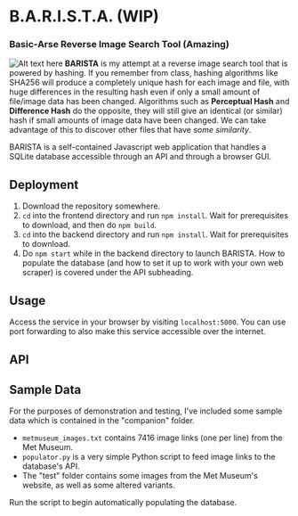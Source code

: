 # B.A.R.I.S.T.A. (WIP)
### Basic-Arse Reverse Image Search Tool (Amazing)
![Alt text here](https://i.imgur.com/pBKjMsD.png)
**BARISTA** is my attempt at a reverse image search tool that is powered by hashing. If you remember from class, hashing algorithms like SHA256 will produce a completely unique hash for each image and file, with huge differences in the resulting hash even if only a small amount of file/image data has been changed. Algorithms such as **Perceptual Hash** and **Difference Hash** do the opposite, they will still give an identical (or similar) hash if small amounts of image data have been changed. We can take advantage of this to discover other files that have *some similarity*.

BARISTA is a self-contained Javascript web application that handles a SQLite database accessible through an API and through a browser GUI.

## Deployment
1. Download the repository somewhere.
2. `cd` into the frontend directory and run `npm install`. Wait for prerequisites to download, and then do `npm build`.
3. `cd` into the backend directory and run `npm install`.  Wait for prerequisites to download.
4. Do `npm start` while in the backend directory to launch BARISTA. How to populate the database (and how to set it up to work with your own web scraper) is covered under the API subheading.

## Usage
Access the service in your browser by visiting `localhost:5000`. You can use port forwarding to also make this service accessible over the internet.

## API

## Sample Data
For the purposes of demonstration and testing, I've included some sample data which is contained in the "companion" folder.
- `metmuseum_images.txt` contains 7416 image links (one per line) from the Met Museum.
- `populator.py` is a very simple Python script to feed image links to the database's API.
- The "test" folder contains some images from the Met Museum's website, as well as some altered variants.
 
Run the script to begin automatically populating the database.
